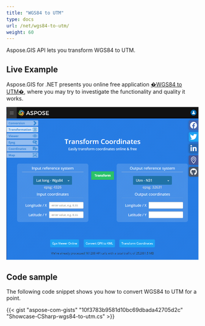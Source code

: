 ```yaml
---
title: "WGS84 to UTM"
type: docs
url: /net/wgs84-to-utm/
weight: 60
---
```


Aspose.GIS API lets you transform WGS84 to UTM.

## **Live Example**

Aspose.GIS for .NET presents you online free application [�WGS84 to UTM�](https://products.aspose.app/gis/transformation/wgs84-to-utm), where you may try to investigate the functionality and quality it works.

![ok-supported](../transformation-app.png)

## **Code sample**

The following code snippet shows you how to convert WGS84 to UTM for a point.

{{< gist "aspose-com-gists" "10f3783b9581d10bc69dbada42705d2c" "Showcase-CSharp-wgs84-to-utm.cs" >}}
